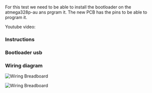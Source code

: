 For this test we need to be able to install the bootloader on the atmega328p-au ans prgram it. The new PCB has the pins to be able to program it.

Youtube video:

### Instructions

### Bootloader usb

### Wiring diagram
![Wiring Breadboard](images/1.jpeg)

![Wiring Breadboard](images/2.JPG)
